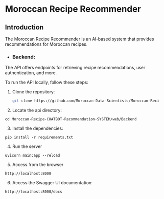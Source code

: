 

# Moroccan Recipe Recommender

## Introduction

The Moroccan Recipe Recommender is an AI-based system that provides recommendations for Moroccan recipes. 

- ### Backend:

The API offers endpoints for retrieving recipe recommendations, user authentication, and more.

To run the API locally, follow these steps:

1. Clone the repository:
   ```bash
   git clone https://github.com/Moroccan-Data-Scientists/Moroccan-Recipe-CHATBOT-Recommendation-SYSTEM
   ```
2. Locate the api directory:
```
cd Moroccan-Recipe-CHATBOT-Recommendation-SYSTEM/web/Backend
```
3. Install the dependencies:
```
pip install -r requirements.txt
```
4. Run the server
```
uvicorn main:app --reload
```
5. Access from the browser
```
http://localhost:8000
```
6. Access the Swagger UI documentation:
```
http://localhost:8000/docs
```